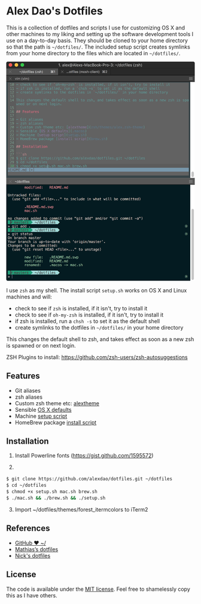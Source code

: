 # Alex Dao's Dotfiles

This is a collection of dotfiles and scripts I use for customizing OS X and other machines to my liking and setting up the software development tools I use on a day-to-day basis. They should be cloned to your home directory so that the path is `~/dotfiles/`.  The included setup script creates symlinks from your home directory to the files which are located in `~/dotfiles/`.

![Terminal.app](terminal_screenshot.png)

I use `zsh` as my shell. The install script `setup.sh` works on OS X and Linux machines and will: 

- check to see if `zsh` is installed, if it isn't, try to install it
- check to see if `oh-my-zsh` is installed, if it isn't, try to install it
- if zsh is installed, run a `chsh -s` to set it as the default shell
- create symlinks to the dotfiles in `~/dotfiles/` in your home directory

This changes the default shell to zsh, and takes effect as soon as a new zsh is spawned or on next login.

ZSH Plugins to install:
https://github.com/zsh-users/zsh-autosuggestions

## Features

- Git aliases
- zsh aliases
- Custom zsh theme etc: [alextheme](zsh/themes/alex.zsh-theme)
- Sensible [OS X defaults](.macos)
- Machine [setup script](setup.sh)
- HomeBrew package [install script](brew.sh)

## Installation

1. Install Powerline fonts (https://gist.github.com/1595572) 

2. 
```sh
$ git clone https://github.com/alexdao/dotfiles.git ~/dotfiles
$ cd ~/dotfiles
$ chmod +x setup.sh mac.sh brew.sh
$ ./mac.sh && ./brew.sh && ./setup.sh
```

3. Import ~/dotfiles/themes/forest_itermcolors to iTerm2

## References

- [GitHub ❤ ~/](http://dotfiles.github.com/)
- [Mathias’s dotfiles](https://github.com/mathiasbynens/dotfiles)
- [Nick's dotfiles](https://github.com/nicksp/dotfiles)

## License

The code is available under the [MIT license](LICENSE). Feel free to shamelessly copy this as I have others. 
